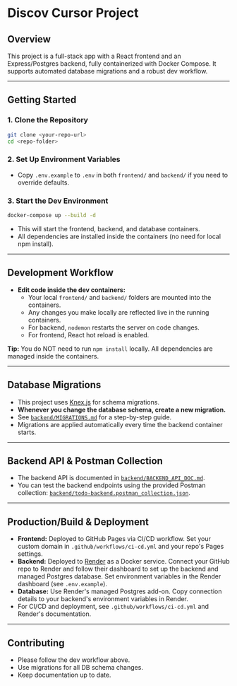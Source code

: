 # Discov Cursor Project

## Overview
This project is a full-stack app with a React frontend and an Express/Postgres backend, fully containerized with Docker Compose. It supports automated database migrations and a robust dev workflow.

---

## Getting Started

### 1. Clone the Repository
```bash
git clone <your-repo-url>
cd <repo-folder>
```

### 2. Set Up Environment Variables
- Copy `.env.example` to `.env` in both `frontend/` and `backend/` if you need to override defaults.

### 3. Start the Dev Environment
```bash
docker-compose up --build -d
```
- This will start the frontend, backend, and database containers.
- All dependencies are installed inside the containers (no need for local npm install).

---

## Development Workflow

- **Edit code inside the dev containers:**
  - Your local `frontend/` and `backend/` folders are mounted into the containers.
  - Any changes you make locally are reflected live in the running containers.
  - For backend, `nodemon` restarts the server on code changes.
  - For frontend, React hot reload is enabled.

**Tip:** You do NOT need to run `npm install` locally. All dependencies are managed inside the containers.

---

## Database Migrations

- This project uses [Knex.js](https://knexjs.org/) for schema migrations.
- **Whenever you change the database schema, create a new migration.**
- See [`backend/MIGRATIONS.md`](backend/MIGRATIONS.md) for a step-by-step guide.
- Migrations are applied automatically every time the backend container starts.

---

## Backend API & Postman Collection

- The backend API is documented in [`backend/BACKEND_API_DOC.md`](backend/BACKEND_API_DOC.md).
- You can test the backend endpoints using the provided Postman collection: [`backend/todo-backend.postman_collection.json`](backend/todo-backend.postman_collection.json).

---

## Production/Build & Deployment
- **Frontend:** Deployed to GitHub Pages via CI/CD workflow. Set your custom domain in `.github/workflows/ci-cd.yml` and your repo's Pages settings.
- **Backend:** Deployed to [Render](https://render.com/) as a Docker service. Connect your GitHub repo to Render and follow their dashboard to set up the backend and managed Postgres database. Set environment variables in the Render dashboard (see `.env.example`).
- **Database:** Use Render's managed Postgres add-on. Copy connection details to your backend's environment variables in Render.
- For CI/CD and deployment, see `.github/workflows/ci-cd.yml` and Render's documentation.

---

## Contributing
- Please follow the dev workflow above.
- Use migrations for all DB schema changes.
- Keep documentation up to date. 